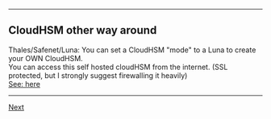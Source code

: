 ------------------------
## CloudHSM other way around
Thales/Safenet/Luna: You can set a CloudHSM "mode" to a Luna to create your OWN CloudHSM.\
You can access this self hosted cloudHSM from the internet. (SSL protected, but I strongly suggest firewalling it heavily)\
[See: here](https://www.thalesdocs.com/dpod/services/luna_cloud_hsm/index.html)

------------------
[Next](https://github.com/niek-sidn/hsm_workshop/blob/main/Slide15.md)
